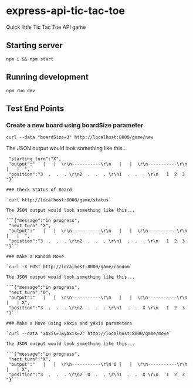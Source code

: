 # express-api-tic-tac-toe
Quick little Tic Tac Toe API game

## Starting server

`npm i && npm start`

## Running development

`npm run dev`

## Test End Points

### Create a new board using boardSize parameter

`curl --data "boardSize=3" http://localhost:8000/game/new`

The JSON output would look something like this...

```{"message":"new game created",
 "starting_turn":"X",
 "output":"   |   |  \r\n-----------\r\n   |   |  \r\n-----------\r\n   |   |  ",
 "position":"3  .  .  . \r\n2  .  .  . \r\n1  .  .  . \r\n   1  2  3  "}```

### Check Status of Board

`curl http://localhost:8000/game/status`

The JSON output would look something like this...

```{"message":"in progress",
 "next_turn":"X",
 "output":"   |   |  \r\n-----------\r\n   |   |  \r\n-----------\r\n   |   |  ",
 "poistion":"3  .  .  . \r\n2  .  .  . \r\n1  .  .  . \r\n   1  2  3  "}```

### Make a Random Move

`curl -X POST http://localhost:8000/game/random`

The JSON output would look something like this...

```{"message":"in progress",
 "next_turn":"O",
 "output":"   |   |  \r\n-----------\r\n   |   |  \r\n-----------\r\n   |   | X",
 "position":"3  .  .  . \r\n2  .  .  . \r\n1  .  .  X \r\n   1  2  3  "}```

### Make a Move using xAxis and yAxis parameters

`curl --data "xAxis=1&yAxis=2" http://localhost:8000/game/move`

The JSON output would look something like this...

```{"message":"in progress",
 "next_turn":"X",
 "output":"   |   |  \r\n-----------\r\n O |   |  \r\n-----------\r\n   |   | X",
 "position":"3  .  .  . \r\n2  O  .  . \r\n1  .  .  X \r\n   1  2  3  "}```
